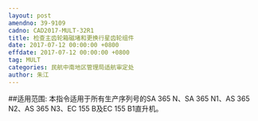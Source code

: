 ```yaml
---
layout: post
amendno: 39-9109
cadno: CAD2017-MULT-32R1
title: 检查主齿轮箱磁堵和更换行星齿轮组件
date: 2017-07-12 00:00:00 +0800
effdate: 2017-07-12 00:00:00 +0800
tag: MULT
categories: 民航中南地区管理局适航审定处
author: 朱江
---
```


##适用范围:
本指令适用于所有生产序列号的SA 365 N、SA 365 N1、AS 365 N2、AS 365 N3、EC 155 B及EC 155 B1直升机。

